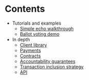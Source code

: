 # Contents

* Tutorials and examples
    * [Simple echo walkthrough](./echoWalkthrough)
    * [Ballot voting demo](https://github.com/stonecoldpat/anysender-voting)
* In depth
    * [Client library](./client.md)
    * [Payments](./payments.md)
    * [Contracts](https://github.com/PISAresearch/contracts.any.sender)
    * [Accountability guarantees](./guarantees.md)
    * [Transaction inclusion strategy](./transactionInclusion.md)
    * [API](./API.md)
